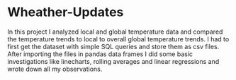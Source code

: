 # Wheather-Updates
In this project I analyzed local and global temperature data and compared the temperature trends to local to overall global temperature trends. I had to first get the dataset with simple SQL queries and store them as csv files. After importing the files in pandas data frames I did some basic investigations like linecharts, rolling averages and linear regressions and wrote down all my observations.
